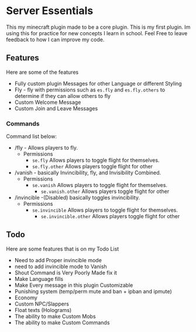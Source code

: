 # Server Essentials
This my minecraft plugin made to be a core plugin. This is my first plugin. Im using this for practice for new concepts I learn in school. Feel Free to leave feedback to how I can improve my code.


## Features

Here are some of the features
 * Fully custom plugin Messages for other Language or different Styling
 * Fly - fly with permissions such as `es.fly` and `es.fly.others` to determine if they can allow others to fly
 * Custom Welcome Message 
 * Custom Join and Leave Messages


### Commands
 Command list below:

* /fly - Allows players to fly.
  * Permissions
    * `se.fly` Allows players to toggle flight for themselves.
    * `se.fly.other`  Allows players toggle flight for other
* /vanish - basically Invincibility, fly, and Invisibility Combined.
    * Permissions
        * `se.vanish` Allows players to toggle flight for themselves.
          * `se.vanish.other`  Allows players toggle flight for other
* /invincible -(Disabled) basically toggles invincibility.
    * Permissions
        * `se.invincible` Allows players to toggle flight for themselves.
            * `se.invincible.other`  Allows players toggle flight for other

## Todo 
Here are some features that is on my Todo List
* Need to add Proper invincible mode 
* need to add invincible mode to Vanish
* Shout Command is Very Poorly Made fix it
* Make Language fills
* Make Every message in this plugin Customizable
* Punishing system (temp/perm mute and ban + ipban and ipmute)
* Economy
* Custom NPC/Slappers
* Float texts (Holograms)
* The ability to make Custom Mobs
* The ability to make Custom Commands
